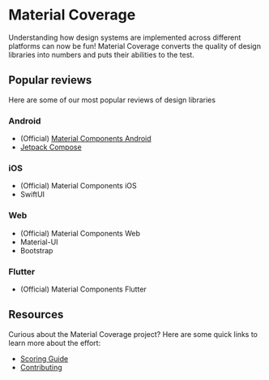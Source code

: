 # Material Coverage
Understanding how design systems are implemented across different platforms can
now be fun! Material Coverage converts the quality of design libraries into
numbers and puts their abilities to the test.

## Popular reviews
Here are some of our most popular reviews of design libraries

### Android
* (Official) [Material Components Android](reviews/material-design-components-android-review.md)
* [Jetpack Compose](reviews/jetpack-compose-review.md)

### iOS

* (Official) Material Components iOS
* SwiftUI

### Web

* (Official) Material Components Web
* Material-UI
* Bootstrap

### Flutter
* (Official) Material Components Flutter

## Resources
Curious about the Material Coverage project? Here are some quick links to learn
more about the effort:

* [Scoring Guide](scoring-guide.md)
* [Contributing](CONTRIBUTING.md)
